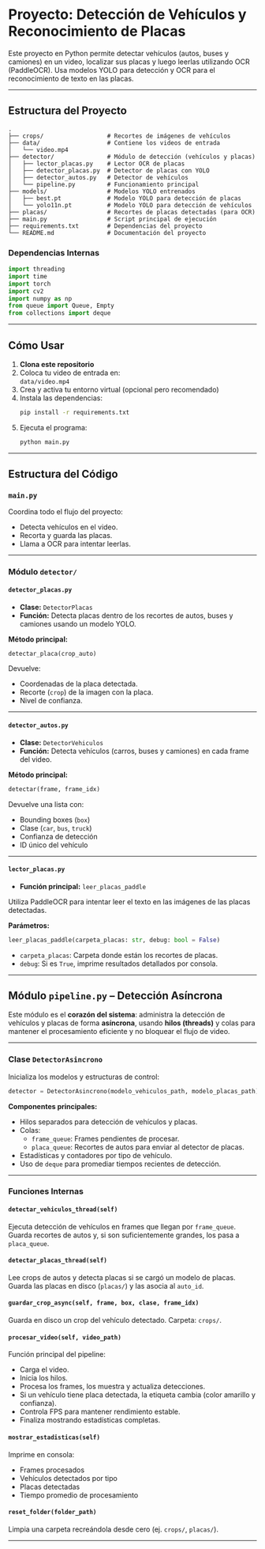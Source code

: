 # Proyecto: Detección de Vehículos y Reconocimiento de Placas

Este proyecto en Python permite detectar vehículos (autos, buses y camiones) en un video, localizar sus placas y luego leerlas utilizando OCR (PaddleOCR). Usa modelos YOLO para detección y OCR para el reconocimiento de texto en las placas.

---

## Estructura del Proyecto

```
.
├── crops/                  # Recortes de imágenes de vehículos
├── data/                   # Contiene los videos de entrada
│   └── video.mp4
├── detector/               # Módulo de detección (vehículos y placas)
│   ├── lector_placas.py    # Lector OCR de placas
│   ├── detector_placas.py  # Detector de placas con YOLO
│   ├── detector_autos.py   # Detector de vehículos
│   └── pipeline.py         # Funcionamiento principal
├── models/                 # Modelos YOLO entrenados
│   ├── best.pt             # Modelo YOLO para detección de placas
│   └── yolo11n.pt          # Modelo YOLO para detección de vehículos
├── placas/                 # Recortes de placas detectadas (para OCR)
├── main.py                 # Script principal de ejecución
├── requirements.txt        # Dependencias del proyecto
└── README.md               # Documentación del proyecto
```

### Dependencias Internas

```python
import threading
import time
import torch
import cv2
import numpy as np
from queue import Queue, Empty
from collections import deque
```

---

## Cómo Usar

1. **Clona este repositorio**
2. Coloca tu video de entrada en:  
   `data/video.mp4`
3. Crea y activa tu entorno virtual (opcional pero recomendado)
4. Instala las dependencias:
   ```bash
   pip install -r requirements.txt
   ```
5. Ejecuta el programa:
   ```bash
   python main.py
   ```

---

## Estructura del Código

### `main.py`

Coordina todo el flujo del proyecto:

- Detecta vehículos en el video.
- Recorta y guarda las placas.
- Llama a OCR para intentar leerlas.

---

### Módulo `detector/`

#### `detector_placas.py`

- **Clase:** `DetectorPlacas`
- **Función:** Detecta placas dentro de los recortes de autos, buses y camiones usando un modelo YOLO.

**Método principal:**

```python
detectar_placa(crop_auto)
```

Devuelve:

- Coordenadas de la placa detectada.
- Recorte (`crop`) de la imagen con la placa.
- Nivel de confianza.

---

#### `detector_autos.py`

- **Clase:** `DetectorVehiculos`
- **Función:** Detecta vehículos (carros, buses y camiones) en cada frame del video.

**Método principal:**

```python
detectar(frame, frame_idx)
```

Devuelve una lista con:

- Bounding boxes (`box`)
- Clase (`car`, `bus`, `truck`)
- Confianza de detección
- ID único del vehículo

---

#### `lector_placas.py`

- **Función principal:** `leer_placas_paddle`

Utiliza PaddleOCR para intentar leer el texto en las imágenes de las placas detectadas.

**Parámetros:**

```python
leer_placas_paddle(carpeta_placas: str, debug: bool = False)
```

- `carpeta_placas`: Carpeta donde están los recortes de placas.
- `debug`: Si es `True`, imprime resultados detallados por consola.

---

## Módulo `pipeline.py` – Detección Asíncrona

Este módulo es el **corazón del sistema**: administra la detección de vehículos y placas de forma **asíncrona**, usando **hilos (threads)** y colas para mantener el procesamiento eficiente y no bloquear el flujo de video.

---

### Clase `DetectorAsincrono`

Inicializa los modelos y estructuras de control:

```python
detector = DetectorAsincrono(modelo_vehiculos_path, modelo_placas_path)
```

**Componentes principales:**

- Hilos separados para detección de vehículos y placas.
- Colas:
  - `frame_queue`: Frames pendientes de procesar.
  - `placa_queue`: Recortes de autos para enviar al detector de placas.
- Estadísticas y contadores por tipo de vehículo.
- Uso de `deque` para promediar tiempos recientes de detección.

---

### Funciones Internas

#### `detectar_vehiculos_thread(self)`

Ejecuta detección de vehículos en frames que llegan por `frame_queue`.  
Guarda recortes de autos y, si son suficientemente grandes, los pasa a `placa_queue`.

#### `detectar_placas_thread(self)`

Lee crops de autos y detecta placas si se cargó un modelo de placas.  
Guarda las placas en disco (`placas/`) y las asocia al `auto_id`.

#### `guardar_crop_async(self, frame, box, clase, frame_idx)`

Guarda en disco un crop del vehículo detectado. Carpeta: `crops/`.

#### `procesar_video(self, video_path)`

Función principal del pipeline:

- Carga el video.
- Inicia los hilos.
- Procesa los frames, los muestra y actualiza detecciones.
- Si un vehículo tiene placa detectada, la etiqueta cambia (color amarillo y confianza).
- Controla FPS para mantener rendimiento estable.
- Finaliza mostrando estadísticas completas.

#### `mostrar_estadisticas(self)`

Imprime en consola:

- Frames procesados
- Vehículos detectados por tipo
- Placas detectadas
- Tiempo promedio de procesamiento

#### `reset_folder(folder_path)`

Limpia una carpeta recreándola desde cero (ej. `crops/`, `placas/`).

---
